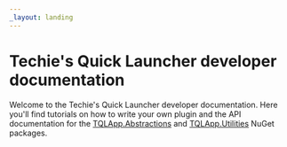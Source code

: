 ```yaml
---
_layout: landing
---
```


# Techie's Quick Launcher developer documentation

Welcome to the Techie's Quick Launcher developer documentation. Here you'll find
tutorials on how to write your own plugin and the API documentation for the
[TQLApp.Abstractions](https://www.nuget.org/packages/TQLApp.Abstractions) and
[TQLApp.Utilities](https://www.nuget.org/packages/TQLApp.Utilities) NuGet
packages.
